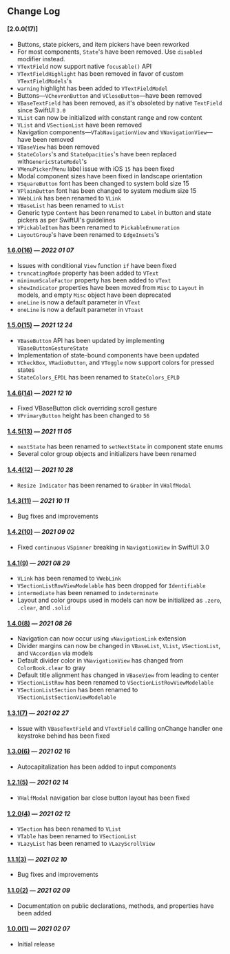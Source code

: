 ## Change Log

#### [2.0.0(17)]

- Buttons, state pickers, and item pickers have been reworked
- For most components, `State`'s have been removed. Use `disabled` modifier instead.
- `VTextField` now support native `focusable()` API
- `VTextFieldHighlight` has been removed in favor of custom `VTextFieldModels`'s
- `warning` highlight has been added to `VTextFieldModel`
- Buttons—`VChevronButton` and `VCloseButton`—have been removed
- `VBaseTextField` has been removed, as it's obsoleted by native `TextField` since SwiftUI `3.0`
- `VList` can now be initialized with constant range and row content
- `VList` and `VSectionList` have been removed
- Navigation components—`VTabNavigationView` and `VNavigationView`—have been removed
- `VBaseView` has been removed
- `StateColors`'s and `StateOpacities`'s have been replaced with`GenericStateModel`'s
- `VMenuPicker`/`Menu` label issue with iOS `15` has been fixed
- Modal component sizes have been fixed in landscape orientation
- `VSquareButton` font has been changed to system bold size 15
- `VPlainButton` font has been changed to system medium size 15
- `VWebLink` has been renamed to `VLink`
- `VBaseList` has been renamed to `VList`
- Generic type `Content` has been renamed to `Label` in button and state pickers as per SwiftUI's guidelines 
- `VPickableItem` has been renamed to `PickableEnumeration`
- `LayoutGroup`'s have been renamed to `EdgeInsets`'s

#### [1.6.0(16)](https://github.com/VakhoKontridze/VComponents/releases/download/1.6.0/VComponents.xcframework.zip) — *2022 01 07*

- Issues with conditional `View` function `if` have been fixed
- `truncatingMode` property has been added to `VText`
- `minimumScaleFactor` property has been added to `VText`
- `showIndicator` properties have been moved from `Misc` to `Layout` in models, and empty `Misc` object have been deprecated
- `oneLine` is now a default parameter in `VText`
- `oneLine` is now a default parameter in `VToast`

#### [1.5.0(15)](https://github.com/VakhoKontridze/VComponents/releases/download/1.5.0/VComponents.xcframework.zip) — *2021 12 24*

- `VBaseButton` API has been updated by implementing `VBaseButtonGestureState`
- Implementation of state-bound components have been updated
- `VCheckBox`, `VRadioButton`, and `VToggle` now support colors for pressed states
- `StateColors_EPDL` has been renamed to `StateColors_EPLD`

#### [1.4.6(14)](https://github.com/VakhoKontridze/VComponents/releases/download/1.4.6/VComponents.xcframework.zip) — *2021 12 10*

- Fixed VBaseButton click overriding scroll gesture
- `VPrimaryButton` height has been changed to `56`

#### [1.4.5(13)](https://github.com/VakhoKontridze/VComponents/releases/download/1.4.5/VComponents.xcframework.zip) — *2021 11 05*

- `nextState` has been renamed to `setNextState` in component state enums
- Several color group objects and initializers have been renamed

#### [1.4.4(12)](https://github.com/VakhoKontridze/VComponents/releases/download/1.4.4/VComponents.xcframework.zip) — *2021 10 28*

- `Resize Indicator` has been renamed to `Grabber` in `VHalfModal`

#### [1.4.3(11)](https://github.com/VakhoKontridze/VComponents/releases/download/1.4.3/VComponents.xcframework.zip) — *2021 10 11*

- Bug fixes and improvements

#### [1.4.2(10)](https://github.com/VakhoKontridze/VComponents/releases/download/1.4.2/VComponents.xcframework.zip) — *2021 09 02*

- Fixed `continuous` `VSpinner` breaking in `NavigationView` in SwiftUI 3.0

#### [1.4.1(9)](https://github.com/VakhoKontridze/VComponents/releases/download/1.4.1/VComponents.xcframework.zip) — *2021 08 29*

- `VLink` has been renamed to `VWebLink`
- `VSectionListRowViewModelable` has been dropped for `Identifiable`
- `intermediate` has been renamed to `indeterminate`
- Layout and color groups used in models can now be initialized as `.zero`, `.clear`, and `.solid`

#### [1.4.0(8)](https://github.com/VakhoKontridze/VComponents/releases/download/1.4.0/VComponents.xcframework.zip) — *2021 08 26*

- Navigation can now occur using `vNavigationLink` extension
- Divider margins can now be changed in `VBaseList`, `VList`, `VSectionList`, and `VAccordion` via models
- Default divider color in `VNavigationView` has changed from `ColorBook.clear` to gray
- Default title alignment has changed in `VBaseView` from leading to center
- `VSectionListRow` has been renamed to `VSectionListRowViewModelable`
- `VSectionListSection` has been renamed to `VSectionListSectionViewModelable`

#### [1.3.1(7)](https://github.com/VakhoKontridze/VComponents/releases/download/1.1.1/VComponents.xcframework.zip) — *2021 02 27*

- Issue with `VBaseTextField` and `VTextField` calling onChange handler one keystroke behind has been fixed

#### [1.3.0(6)](https://github.com/VakhoKontridze/VComponents/releases/download/1.3.0/VComponents.xcframework.zip) — *2021 02 16*

- Autocapitalization has been added to input components

#### [1.2.1(5)](https://github.com/VakhoKontridze/VComponents/releases/download/1.2.1/VComponents.xcframework.zip) — *2021 02 14*

- `VHalfModal` navigation bar close button layout has been fixed

#### [1.2.0(4)](https://github.com/VakhoKontridze/VComponents/releases/download/1.2.0/VComponents.xcframework.zip) — *2021 02 12*

- `VSection` has been renamed to `VList`
- `VTable` has been renamed to `VSectionList`
- `VLazyList` has been renamed to `VLazyScrollView`

#### [1.1.1(3)](https://github.com/VakhoKontridze/VComponents/releases/download/1.1.1/VComponents.xcframework.zip) — *2021 02 10*

- Bug fixes and improvements

#### [1.1.0(2)](https://github.com/VakhoKontridze/VComponents/releases/download/1.1.0/VComponents.xcframework.zip) — *2021 02 09*

- Documentation on public declarations, methods, and properties have been added

#### [1.0.0(1)](https://github.com/VakhoKontridze/VComponents/releases/download/1.0.0/VComponents.xcframework.zip) — *2021 02 07*

- Initial release
